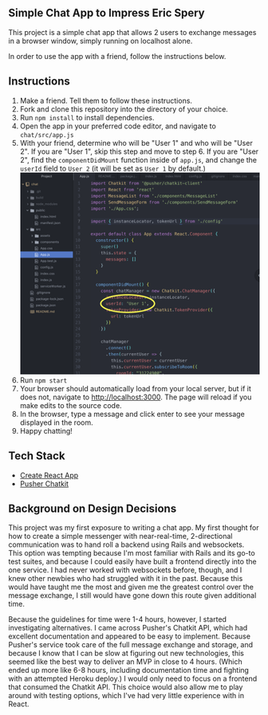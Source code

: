 ## Simple Chat App to Impress Eric Spery

This project is a simple chat app that allows 2 users to exchange messages in a browser window, simply running on localhost alone.

In order to use the app with a friend, follow the instructions below.

## Instructions
1. Make a friend. Tell them to follow these instructions.
2. Fork and clone this repository into the directory of your choice.
3. Run `npm install` to install dependencies.
4. Open the app in your preferred code editor, and navigate to `chat/src/app.js`
5. With your friend, determine who will be "User 1" and who will be "User 2". If you are "User 1", skip this step and move to step 6. If you are "User 2", find the `componentDidMount` function inside of `app.js`, and change the `userId` field to `User 2` (it will be set as `User 1` by default.)
![Instructional image](src/assets/instruction1.png)
6. Run `npm start`
7. Your browser should automatically load from your local server, but if it does not, navigate to [http://localhost:3000](http://localhost:3000). The page will reload if you make edits to the source code.
8. In the browser, type a message and click enter to see your message displayed in the room.
9. Happy chatting!

## Tech Stack
- [Create React App](https://github.com/facebook/create-react-app)
- [Pusher Chatkit](https://pusher.com/chatkit)

## Background on Design Decisions
 This project was my first exposure to writing a chat app. My first thought for how to create a simple messenger with near-real-time, 2-directional communication was to hand roll a backend using Rails and websockets. This option was tempting because I'm most familiar with Rails and its go-to test suites, and because I could easily have built a frontend directly into the one service. I had never worked with websockets before, though, and I knew other newbies who had struggled with it in the past. Because this would have taught me the most and given me the greatest control over the message exchange, I still would have gone down this route given additional time.

 Because the guidelines for time were 1-4 hours, however, I started investigating alternatives. I came across Pusher's Chatkit API, which had excellent documentation and appeared to be easy to implement. Because Pusher's service took care of the full message exchange and storage, and because I know that I can be slow at figuring out new technologies, this seemed like the best way to deliver an MVP in close to 4 hours. (Which ended up more like 6-8 hours, including documentation time and fighting with an attempted Heroku deploy.) I would only need to focus on a frontend that consumed the Chatkit API. This choice would also allow me to play around with testing options, which I've had very little experience with in React.
